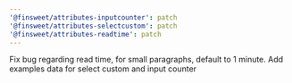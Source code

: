 ```yaml
---
'@finsweet/attributes-inputcounter': patch
'@finsweet/attributes-selectcustom': patch
'@finsweet/attributes-readtime': patch
---
```


Fix bug regarding read time, for small paragraphs, default to 1 minute. Add examples data for select custom and input counter
